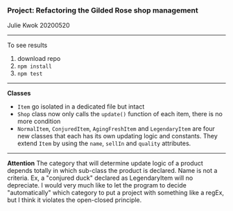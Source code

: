 ### Project: Refactoring the Gilded Rose shop management

Julie Kwok 20200520

* * *

To see results
1. download repo
2. `npm install`
3. `npm test`

* * *
**Classes**
- `Item` go isolated in a dedicated file but intact
- `Shop` class now only calls the `update()` function of each item, there is no more condition
- `NormalItem`, `ConjuredItem`, `AgingFreshItem` and `LegendaryItem` are four new classes that each has its own updating logic and constants. They extend `Item` by using the `name`, `sellIn` and `quality` attributes.

* * *
**Attention**
The category that will determine update logic of a product depends totally in which sub-class the product is declared. Name is not a criteria. Ex, a "conjured duck" declared as LegendaryItem will no depreciate. I would very much like to let the program to decide "automatically" which category to put a project with something like a regEx, but I think it violates the open-closed principle.